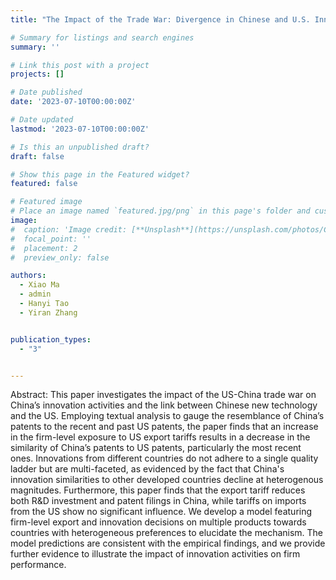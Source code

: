 ```yaml
---
title: "The Impact of the Trade War: Divergence in Chinese and U.S. Innovations in the Post-Conflict Era"

# Summary for listings and search engines
summary: ''

# Link this post with a project
projects: []

# Date published
date: '2023-07-10T00:00:00Z'

# Date updated
lastmod: '2023-07-10T00:00:00Z'

# Is this an unpublished draft?
draft: false

# Show this page in the Featured widget?
featured: false

# Featured image
# Place an image named `featured.jpg/png` in this page's folder and customize its options here.
image:
#  caption: 'Image credit: [**Unsplash**](https://unsplash.com/photos/CpkOjOcXdUY)'
#  focal_point: ''
#  placement: 2
#  preview_only: false

authors:
  - Xiao Ma
  - admin
  - Hanyi Tao
  - Yiran Zhang


publication_types:
  - "3"


---
```


Abstract: This paper investigates the impact of the US-China trade war on China’s innovation activities and the link between Chinese new technology and the US. Employing textual analysis to gauge the resemblance of China’s patents to the recent and past US patents, the paper finds that an increase in the firm-level exposure to US export tariffs results in a decrease in the similarity of China’s patents to US patents, particularly the most recent ones. Innovations from different countries do not adhere to a single quality ladder but are multi-faceted, as evidenced by the fact that China's innovation similarities to other developed countries decline at heterogenous magnitudes. Furthermore, this paper finds that the export tariff reduces both R\&D investment and patent filings in China, while tariffs on imports from the US show no significant influence. We develop a model featuring firm-level export and innovation decisions on multiple products towards countries with heterogeneous preferences to elucidate the mechanism. The model predictions are consistent with the empirical findings, and we provide further evidence to illustrate the impact of innovation activities on firm performance. 